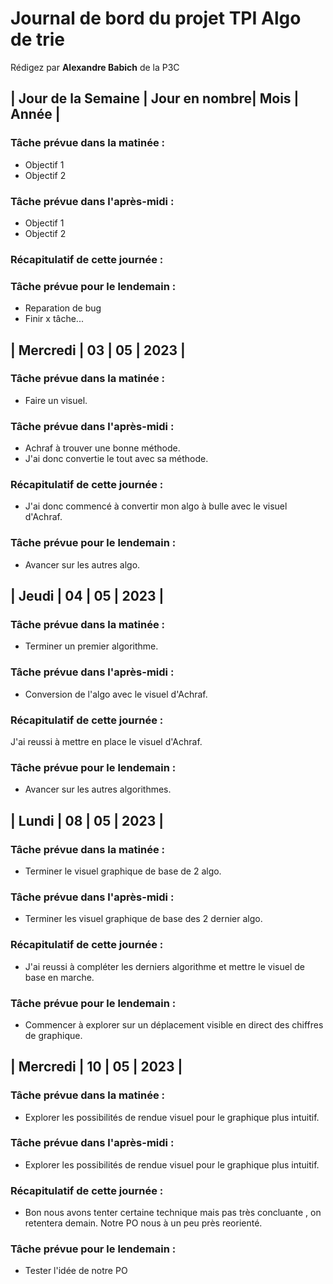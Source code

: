# Journal de bord du projet TPI Algo de trie


Rédigez par **Alexandre Babich** de la P3C
 
## | Jour de la Semaine | Jour en nombre| Mois | Année | 
### Tâche prévue dans la matinée : <br>
- Objectif 1
- Objectif 2

### Tâche prévue dans l'après-midi : <br>
- Objectif 1
- Objectif 2

### Récapitulatif de cette journée :

### Tâche prévue pour le lendemain :
- Reparation de bug
- Finir x tâche...


## | Mercredi | 03 | 05 | 2023 | 
### Tâche prévue dans la matinée : <br>
- Faire un visuel.

### Tâche prévue dans l'après-midi : <br>
- Achraf à trouver une bonne méthode.
- J'ai donc convertie le tout avec sa méthode.

### Récapitulatif de cette journée :
- J'ai donc commencé à convertir mon algo à bulle avec le visuel d'Achraf.

### Tâche prévue pour le lendemain :
- Avancer sur les autres algo.





## | Jeudi | 04 | 05 | 2023 | 
### Tâche prévue dans la matinée : <br>
- Terminer un premier algorithme.

### Tâche prévue dans l'après-midi : <br>
- Conversion de l'algo avec le visuel d'Achraf.

### Récapitulatif de cette journée :
J'ai reussi à mettre en place le visuel d'Achraf.

### Tâche prévue pour le lendemain :
- Avancer sur les autres algorithmes.




## | Lundi | 08 | 05 | 2023 | 
### Tâche prévue dans la matinée : <br>
- Terminer le visuel graphique de base de 2 algo.

### Tâche prévue dans l'après-midi : <br>
- Terminer les visuel graphique de base des 2 dernier algo.

### Récapitulatif de cette journée :
- J'ai reussi à compléter les derniers algorithme et mettre le visuel de base en marche.

### Tâche prévue pour le lendemain :
- Commencer à explorer sur un déplacement visible en direct des chiffres de graphique.



## | Mercredi | 10 | 05 | 2023 | 
### Tâche prévue dans la matinée : <br>
- Explorer les possibilités de rendue visuel pour le graphique plus intuitif.

### Tâche prévue dans l'après-midi : <br>
- Explorer les possibilités de rendue visuel pour le graphique plus intuitif.

### Récapitulatif de cette journée :
- Bon nous avons tenter certaine technique mais pas très concluante , on retentera demain. Notre PO nous à un peu près reorienté.

### Tâche prévue pour le lendemain :
- Tester l'idée de notre PO